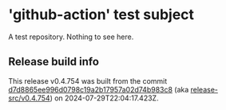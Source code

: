 # 'github-action' test subject

A test repository. Nothing to see here.


## Release build info

This release v0.4.754 was built from the commit [d7d8865ee996d0798c19a2b17957a02d74b983c8](https://github.com/kattecon/gh-release-test-ga/tree/d7d8865ee996d0798c19a2b17957a02d74b983c8) (aka [release-src/v0.4.754](https://github.com/kattecon/gh-release-test-ga/tree/release-src/v0.4.754)) on 2024-07-29T22:04:17.423Z.
        